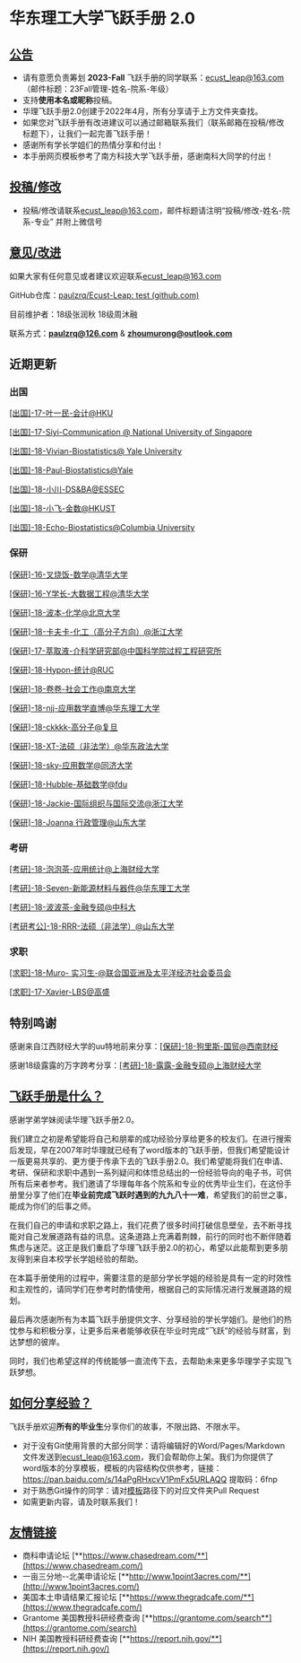# 华东理工大学飞跃手册 2.0

## <u>公告</u>

- 请有意愿负责筹划 **2023-Fall** 飞跃手册的同学联系：[ecust_leap@163.com](mailto:ecust_leap@163.com)（邮件标题：23Fall管理-姓名-院系-年级）
- 支持**使用本名或昵称**投稿。
- 华理飞跃手册2.0创建于2022年4月，所有分享请于上方文件夹查找。
- 如果您对飞跃手册有改进建议可以通过邮箱联系我们（联系邮箱在投稿/修改标题下），让我们一起完善飞跃手册！
- 感谢所有学长学姐们的热情分享和付出！
- 本手册网页模板参考了南方科技大学飞跃手册，感谢南科大同学的付出！

## <u>投稿/修改</u>

- 投稿/修改请联系[ecust_leap@163.com](mailto:ecust_leap@163.com)，邮件标题请注明“投稿/修改-姓名-院系-专业” 并附上微信号

## <u>意见/改进</u>

如果大家有任何意见或者建议欢迎联系[ecust_leap@163.com](mailto:ecust_leap@163.com)

GitHub仓库：[paulzrq/Ecust-Leap: test (github.com)](https://github.com/paulzrq/Ecust-Leap)

目前维护者：18级张润秋 18级周沐融

联系方式：**paulzrq@126.com** & [**zhoumurong@outlook.com**](mailto:zhoumurong@outlook.com)

## 近期更新

### 出国

[[出国]-17-叶一民-会计@HKU](https://github.com/paulzrq/Ecust-Leap/tree/main/社会与公共管理学院/社会工作系)

[[出国]-17-Siyi-Communication @ National University of Singapore](https://github.com/paulzrq/Ecust-Leap/tree/main/社会与公共管理学院/公共政策系)

[[出国]-18-Vivian-Biostatistics@ Yale University](https://github.com/paulzrq/Ecust-Leap/tree/main/生物工程学院/应用生物学系)

[[出国]-18-Paul-Biostatistics@Yale](https://github.com/paulzrq/Ecust-Leap/tree/main/数学学院)

[[出国]-18-小川-DS&BA@ESSEC](https://github.com/paulzrq/Ecust-Leap/tree/main/材料科学与工程学院/无机材料系)

[[出国]-18-小飞-金数@HKUST](https://github.com/paulzrq/Ecust-Leap/tree/main/商学院/金融学系)

[[出国]-18-Echo-Biostatistics@Columbia University](https://github.com/paulzrq/Ecust-Leap/tree/main/生物工程学院/应用生物学系)

### 保研

[[保研]-16-叉烧饭-数学@清华大学](https://github.com/paulzrq/Ecust-Leap/tree/main/数学学院)

[[保研]-16-Y学长-大数据工程@清华大学](https://github.com/paulzrq/Ecust-Leap/tree/main/物理学院)

[[保研]-18-波本-化学@北京大学](https://github.com/paulzrq/Ecust-Leap/tree/main/化学与分子工程学院/化学系)

[[保研]-18-卡夫卡-化工（高分子方向）@浙江大学](https://github.com/paulzrq/Ecust-Leap/tree/main/材料科学与工程学院/高分子材料系)

[[保研]-17-萃取液-介科学研究部@中国科学院过程工程研究所](https://github.com/paulzrq/Ecust-Leap/tree/main/化工学院/化学工程与工艺)

[[保研]-18-Hypon-统计@RUC](https://github.com/paulzrq/Ecust-Leap/tree/main/数学学院)

[[保研]-18-卷卷-社会工作@南京大学](https://github.com/paulzrq/Ecust-Leap/tree/main/社会与公共管理学院/社会工作系)

[[保研]-18-njj-应用数学直博@华东理工大学](https://github.com/paulzrq/Ecust-Leap/tree/main/数学学院)

[[保研]-18-ckkkk-高分子@复旦](https://github.com/paulzrq/Ecust-Leap/tree/main/材料科学与工程学院/高分子材料系)

[[保研]-18-XT-法硕（非法学）@华东政法大学](https://github.com/paulzrq/Ecust-Leap/tree/main/法学院)

[[保研]-18-sky-应用数学@同济大学](https://github.com/paulzrq/Ecust-Leap/tree/main/数学学院)

[[保研]-18-Hubble-基础数学@fdu](https://github.com/paulzrq/Ecust-Leap/tree/main/数学学院)

[[保研]-18-Jackie-国际组织与国际交流@浙江大学](https://github.com/paulzrq/Ecust-Leap/tree/main/商学院/会计学系)

[[保研]-18-Joanna 行政管理@山东大学](https://github.com/paulzrq/Ecust-Leap/tree/main/社会与公共管理学院/行政管理系)

### 考研

[[考研]-18-泡泡茶-应用统计@上海财经大学](https://github.com/paulzrq/Ecust-Leap/tree/main/数学学院)

[[考研]-18-Seven-新能源材料与器件@华东理工大学](https://github.com/paulzrq/Ecust-Leap/tree/main/材料科学与工程学院/无机材料系)

[[考研]-18-波波茶-金融专硕@中科大](https://github.com/paulzrq/Ecust-Leap/tree/main/数学学院)

[[考研考公]-18-RRR-法硕（非法学）@山东大学](https://github.com/paulzrq/Ecust-Leap/tree/main/社会与公共管理学院/公共政策系)

### 求职

[[求职]-18-Muro- 实习生-@联合国亚洲及太平洋经济社会委员会](https://github.com/paulzrq/Ecust-Leap/tree/main/社会与公共管理学院/公共政策系)

[[求职]-17-Xavier-LBS@高盛](https://github.com/paulzrq/Ecust-Leap/tree/main/化工学院/化学工程与工艺)

## 特别鸣谢

感谢来自江西财经大学的uu特地前来分享：[[保研]-18-狗里斯-国贸@西南财经](https://github.com/paulzrq/Ecust-Leap/tree/main/4保研)

感谢18级露露的万字跨考分享：[[考研]-18-露露-金融专硕@上海财经大学](https://github.com/paulzrq/Ecust-Leap/tree/main/社会与公共管理学院/公共政策系)

## <u>飞跃手册是什么？</u>

感谢学弟学妹阅读华理飞跃手册2.0。

我们建立之初是希望能将自己和朋辈的成功经验分享给更多的校友们。在进行搜索后发现，早在2007年时华理就已经有了word版本的飞跃手册，但我们希望能设计一版更易共享的、更方便于传承下去的飞跃手册2.0。我们希望能将我们在申请、考研、保研和求职中遇到一系列疑问和体悟总结出的一份经验导向的电子书，可供所有后来者参考。我们邀请了华理每年各个院系和专业的优秀毕业生们，在这份手册里分享了他们在**毕业前完成飞跃时遇到的九九八十一难**，希望我们的前世之事，能成为你们的后事之师。

在我们自己的申请和求职之路上，我们花费了很多时间打破信息壁垒，去不断寻找能对自己发展道路有益的讯息。这条道路上充满着荆棘，前行的同时也不断伴随着焦虑与迷茫。这正是我们重启了华理飞跃手册2.0的初心，希望以此能帮到更多朋友得到来自本校学长学姐经验的帮助。

在本篇手册使用的过程中，需要注意的是部分学长学姐的经验是具有一定的时效性和主观性的，请同学们在参考时酌情使用，根据自己的实际情况进行发展道路的规划。

最后再次感谢所有为本篇飞跃手册提供文字、分享经验的学长学姐们。是他们的热忱参与和积极分享，让更多后来者能够收获在毕业时完成“飞跃”的经验与财富，到达梦想的彼岸。

同时，我们也希望这样的传统能够一直流传下去，去帮助未来更多华理学子实现飞跃梦想。

## **<u>如何分享经验？</u>**

飞跃手册欢迎**所有的毕业生**分享你们的故事，不限出路、不限水平。

- 对于没有Git使用背景的大部分同学：请将编辑好的Word/Pages/Markdown文件发送到[ecust_leap@163.com](mailto:ecust_leap@163.com)，我们会帮助你上架。我们为你提供了word版本的分享模板，模板的内容结构仅供参考，链接：https://pan.baidu.com/s/14aPgRHxcvV1PmFx5URLAQQ 提取码：6fnp
- 对于熟悉Git操作的同学：请对[模板](https://github.com/paulzrq/Ecust-Leap/tree/main/0%E6%A8%A1%E6%9D%BF)路径下的对应文件夹Pull Request
- 如需更新内容，请及时联系我们！

## <u>**友情链接**</u>

- 商科申请论坛 [**https://www.chasedream.com/**](https://www.chasedream.com/)
- 一亩三分地--北美申请论坛 [**http://www.1point3acres.com/**](http://www.1point3acres.com/)
- 美国本土申请结果汇报论坛 [**https://www.thegradcafe.com/**](https://www.thegradcafe.com/)
- Grantome 美国教授科研经费查询 [**https://grantome.com/search**](https://grantome.com/search)
- NIH 美国教授科研经费查询 [**https://report.nih.gov/**](https://report.nih.gov/)
